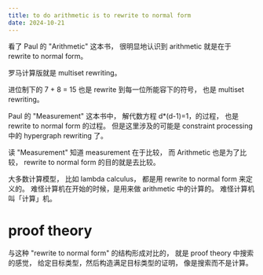 ```yaml
---
title: to do arithmetic is to rewrite to normal form
date: 2024-10-21
---
```


看了 Paul 的 "Arithmetic" 这本书，
很明显地认识到 arithmetic 就是在于 rewrite to normal form。

罗马计算版就是 multiset rewriting。

进位制下的 7 + 8 = 15 也是 rewrite 到每一位所能容下的符号，
也是 multiset rewriting。

Paul 的 "Measurement" 这本书中，
解代数方程 d*(d-1)=1，的过程，
也是 rewrite to normal form 的过程。
但是这里涉及的可能是 constraint processing
中的 hypergraph rewriting 了。

读 "Measurement" 知道 measurement 在于比较，
而 Arithmetic 也是为了比较，
rewrite to normal form 的目的就是去比较。

大多数计算模型，
比如 lambda calculus，
都是用 rewrite to normal form 来定义的。
难怪计算机在开始的时候，是用来做 arithmetic 中的计算的。
难怪计算机叫「计算」机。

# proof theory

与这种 "rewrite to normal form" 的结构形成对比的，
就是 proof theory 中搜索的感觉，
给定目标类型，然后构造满足目标类型的证明，
像是搜索而不是计算。
